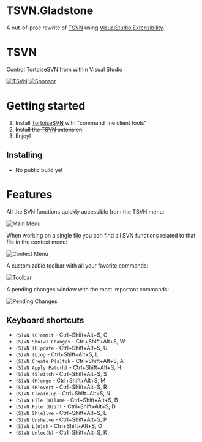 # TSVN.Gladstone
A out-of-proc rewrite of [TSVN](https://github.com/sboulema/TSVN) using [VisualStudio.Extensibility](https://github.com/microsoft/VSExtensibility). 

# TSVN
Control TortoiseSVN from within Visual Studio

[![TSVN](https://github.com/sboulema/TSVN.Gladstone/actions/workflows/workflow.yml/badge.svg)](https://github.com/sboulema/TSVN.Gladstone/actions/workflows/workflow.yml)
[![Sponsor](https://img.shields.io/badge/-Sponsor-fafbfc?logo=GitHub%20Sponsors)](https://github.com/sponsors/sboulema)

# Getting started
1. Install [TortoiseSVN](http://www.tortoisesvn.net) with "command line client tools"
2. ~~Install the [TSVN](https://marketplace.visualstudio.com/items?itemName=SamirBoulema.TSVN) extension~~
3. Enjoy! 

## Installing
- No public build yet

# Features
All the SVN functions quickly accessible from the TSVN menu:

![Main Menu](https://raw.githubusercontent.com/sboulema/TSVN/main/Resources/Screenshots/TSVN-main.png)

When working on a single file you can find all SVN functions related to that file in the context menu:

![Context Menu](https://raw.githubusercontent.com/sboulema/TSVN/main/Resources/Screenshots/tsvn-context.png)

A customizable toolbar with all your favorite commands:

![Toolbar](https://raw.githubusercontent.com/sboulema/TSVN/main/Resources/Screenshots/tsvn-toolbar.png)

A pending changes window with the most important commands:

![Pending Changes](https://raw.githubusercontent.com/sboulema/TSVN/main/Resources/Screenshots/pendingchanges.png)

## Keyboard shortcuts

* `(S)VN (C)ommit` - Ctrl+Shift+Alt+S, C
* `(S)VN Sho(w) Changes` - Ctrl+Shift+Alt+S, W
* `(S)VN (U)pdate` - Ctrl+Shift+Alt+S, U
* `(S)VN (L)og` - Ctrl+Shift+Alt+S, L
* `(S)VN Create P(a)tch` - Ctrl+Shift+Alt+S, A
* `(S)VN Apply Patc(h)` - Ctrl+Shift+Alt+S, H
* `(S)VN (S)witch` - Ctrl+Shift+Alt+S, S
* `(S)VN (M)erge` - Ctrl+Shift+Alt+S, M
* `(S)VN (R)evert` - Ctrl+Shift+Alt+S, R
* `(S)VN Clea(n)up` - Ctrl+Shift+Alt+S, N
* `(S)VN File (B)lame` - Ctrl+Shift+Alt+S, B
* `(S)VN File (D)iff` - Ctrl+Shift+Alt+S, D
* `(S)VN Sh(e)lve` - Ctrl+Shift+Alt+S, E
* `(S)VN Unshelve` - Ctrl+Shift+Alt+S, P
* `(S)VN L(o)ck` - Ctrl+Shift+Alt+S, O
* `(S)VN Unloc(k)` - Ctrl+Shift+Alt+S, K
